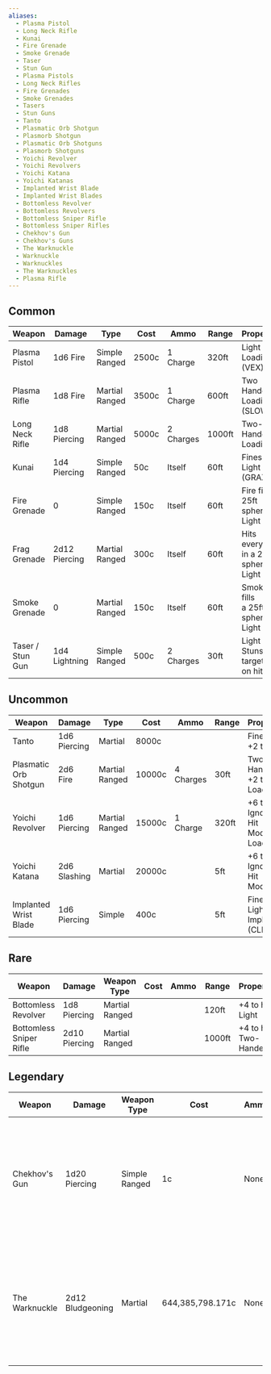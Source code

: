 ```yaml
---
aliases:
  - Plasma Pistol
  - Long Neck Rifle
  - Kunai
  - Fire Grenade
  - Smoke Grenade
  - Taser
  - Stun Gun
  - Plasma Pistols
  - Long Neck Rifles
  - Fire Grenades
  - Smoke Grenades
  - Tasers
  - Stun Guns
  - Tanto
  - Plasmatic Orb Shotgun
  - Plasmorb Shotgun
  - Plasmatic Orb Shotguns
  - Plasmorb Shotguns
  - Yoichi Revolver
  - Yoichi Revolvers
  - Yoichi Katana
  - Yoichi Katanas
  - Implanted Wrist Blade
  - Implanted Wrist Blades
  - Bottomless Revolver
  - Bottomless Revolvers
  - Bottomless Sniper Rifle
  - Bottomless Sniper Rifles
  - Chekhov's Gun
  - Chekhov's Guns
  - The Warknuckle
  - Warknuckle
  - Warknuckles
  - The Warknuckles
  - Plasma Rifle
---
```

## Common
| Weapon              | Damage            | Type              | Cost  | Ammo         | Range  | Properties                                   |
| ------------------- | ----------------- | ----------------- | ----- | ------------ | ------ | -------------------------------------------- |
| Plasma<br>Pistol    | 1d6 Fire          | Simple<br>Ranged  | 2500c | 1 Charge     | 320ft  | Light<br>Loading<br>(VEX)                    |
| Plasma Rifle        | 1d8 Fire          | Martial<br>Ranged | 3500c | 1 Charge     | 600ft  | Two Handed<br>Loading<br>(SLOW)              |
| Long Neck<br>Rifle  | 1d8<br>Piercing   | Martial<br>Ranged | 5000c | 2 Charges    | 1000ft | Two-Handed<br>Loading                        |
| Kunai               | 1d4<br>Piercing   | Simple<br>Ranged  | 50c   | Itself       | 60ft   | Finesse<br>Light<br>(GRAZE)                  |
| Fire <br>Grenade    | 0                 | Simple<br>Ranged  | 150c  | Itself       | 60ft   | Fire fills a<br>25ft sphere<br>Light         |
| Frag<br>Grenade     | 2d12<br>Piercing  | Martial<br>Ranged | 300c  | Itself       | 60ft   | Hits everything<br>in a 25ft sphere<br>Light |
| Smoke<br>Grenade    | 0                 | Martial<br>Ranged | 150c  | Itself       | 60ft   | Smoke fills<br>a 25ft sphere<br>Light        |
| Taser /<br>Stun Gun | 1d4 <br>Lightning | Simple<br>Ranged  | 500c  | 2<br>Charges | 30ft   | Light<br>Stuns targets<br>on hit.            |

## Uncommon
| Weapon                      | Damage          | Type              | Cost   | Ammo      | Range | Properties                                           |
| --------------------------- | --------------- | ----------------- | ------ | --------- | ----- | ---------------------------------------------------- |
| Tanto                       | 1d6<br>Piercing | Martial           | 8000c  |           |       | Finesse<br>+2 to hit                                 |
| Plasmatic<br>Orb<br>Shotgun | 2d6<br>Fire     | Martial<br>Ranged | 10000c | 4 Charges | 30ft  | Two-Handed<br>+2 to hit<br>Loading                   |
| Yoichi<br>Revolver          | 1d6<br>Piercing | Martial<br>Ranged | 15000c | 1 Charge  | 320ft | +6 to hit<br>Ignores<br>Hit <br>Modifiers<br>Loading |
| Yoichi<br>Katana            | 2d6<br>Slashing | Martial           | 20000c |           | 5ft   | +6 to hit<br>Ignores<br>Hit <br>Modifiers            |
| Implanted<br>Wrist<br>Blade | 1d6<br>Piercing | Simple            | 400c   |           | 5ft   | Finesse<br>Light <br>Implant<br>(CLEAVE)             |

## Rare
| Weapon                        | Damage           | Weapon Type       | Cost | Ammo | Range  | Properties              |
| ----------------------------- | ---------------- | ----------------- | ---- | ---- | ------ | ----------------------- |
| Bottomless<br>Revolver        | 1d8<br>Piercing  | Martial<br>Ranged |      |      | 120ft  | +4 to hit<br>Light      |
| Bottomless<br>Sniper<br>Rifle | 2d10<br>Piercing | Martial<br>Ranged |      |      | 1000ft | +4 to hit<br>Two-Handed |

## Legendary
| Weapon         | Damage           | Weapon Type      | Cost             | Ammo | Range | Properties                                                                                                                                   |
| -------------- | ---------------- | ---------------- | ---------------- | ---- | ----- | -------------------------------------------------------------------------------------------------------------------------------------------- |
| Chekhov's Gun  | 1d20<br>Piercing | Simple<br>Ranged | 1c               | None | 320ft | Loads when observed, <br>then waits for a <br>dramatic moment to fire <br>without the consent of <br>its user. DC16 WIS to <br>stop the gun. |
| The Warknuckle | 2d12 Bludgeoning | Martial          | 644,385,798.171c | None | 10ft  | Heavy (25+)<br>Weighs 947lbs<br><br>Versatile (+2d10 bludgeoning)<br><br>Surge (+6d10 force) (one use per day)                               |
